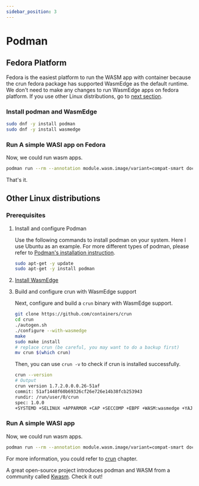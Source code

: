 ```yaml
---
sidebar_position: 3
---
```


# Podman

## Fedora Platform

Fedora is the easiest platform to run the WASM app with container because the crun fedora package has supported WasmEdge as the default runtime. We don't need to make any changes to run WasmEdge apps on fedora platform. If you use other Linux distributions, go to [next section](#other-linux-distributions).

### Install podman and WasmEdge

```bash
sudo dnf -y install podman
sudo dnf -y install wasmedge
```

### Run A simple WASI app on Fedora

Now, we could run wasm apps.

```bash
podman run --rm --annotation module.wasm.image/variant=compat-smart docker.io/wasmedge/example-wasi:latest /wasi_example_main.wasm 50000000
```

That's it.

## Other Linux distributions

### Prerequisites

1. Install and configure Podman

   Use the following commands to install podman on your system. Here I use Ubuntu as an example. For more different types of podman, please refer to [Podman's installation instruction](https://podman.io/getting-started/installation).

   ```bash
   sudo apt-get -y update
   sudo apt-get -y install podman
   ```

2. [Install WasmEdge](../../start/install.md#install)

3. Build and configure crun with WasmEdge support

   Next, configure and build a `crun` binary with WasmEdge support.

   ```bash
   git clone https://github.com/containers/crun
   cd crun
   ./autogen.sh
   ./configure --with-wasmedge
   make
   sudo make install
   # replace crun (be careful, you may want to do a backup first)
   mv crun $(which crun)
   ```

   Then, you can use `crun -v` to check if crun is installed successfully.

   ```bash
   crun --version
   # Output
   crun version 1.7.2.0.0.0.26-51af
   commit: 51af1448f60b69326cf26e726e14b38fcb253943
   rundir: /run/user/0/crun
   spec: 1.0.0
   +SYSTEMD +SELINUX +APPARMOR +CAP +SECCOMP +EBPF +WASM:wasmedge +YAJL
   ```

### Run A simple WASI app

Now, we could run wasm apps.

```bash
podman run --rm --annotation module.wasm.image/variant=compat-smart docker.io/wasmedge/example-wasi:latest /wasi_example_main.wasm 50000000
```

For more information, you could refer to [crun](../deploy/oci-runtime/crun) chapter.

A great open-source project introduces podman and WASM from a community called [Kwasm](https://github.com/KWasm/podman-wasm). Check it out!
